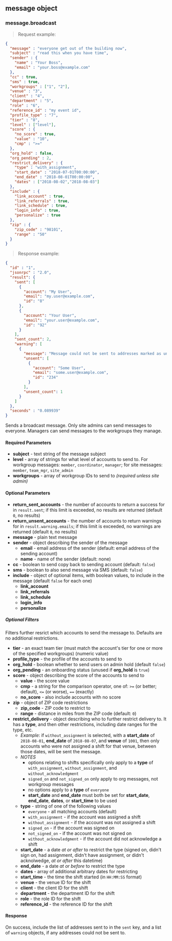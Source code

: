 ## message object

### message.broadcast

> Request example:

```JSON
{
  "message" : "everyone get out of the building now",
  "subject" : "read this when you have time",
  "sender" : {
    "name" : "Your Boss",
    "email" : "your.boss@example.com"
  },
  "cc" : true,
  "sms" : true,
  "workgroups" : ["1", "2"],
  "venue" : "3",
  "client" : "4",
  "department" : "5",
  "role" : "6",
  "reference_id" : "my event id",
  "profile_type" : "7",
  "tier" : "8",
  "level" : ["level"],
  "score" : {
    "no_score" : true,
    "value" : "10",
    "cmp" : ">="
  },
  "org_hold" : false,
  "org_pending" : 2,
  "restrict_delivery" : {
    "type" : "with_assignment",
    "start_date" : "2018-07-01T00:00:00",
    "end_date" : "2018-08-01T00:00:00",
    "dates" : ["2018-08-02","2018-08-03"]
  },
  "include" : {
    "link_account" : true,
    "link_referrals" : true,
    "link_schedule" : true,
    "login_info" : true,
    "personalize" : true
  },
  "zip" : {
    "zip_code" : "98101",
    "range" : "50"
  }
}
```

> Response example:

```JSON
{
  "id" : "1",
  "jsonrpc" : "2.0",
  "result": {
    "sent": [
      {
        "account": "My User",
        "email": "my.user@example.com",
        "id": "8"
      },
      {
        "account": "Your User",
        "email": "your.user@example.com",
        "id": "92"
      }
    ],
    "sent_count": 2,
    "warning": [
      {
        "message": "Message could not be sent to addresses marked as undeliverable",
        "unsent": [
          {
            "account": "Some User",
            "email": "some.user@example.com",
            "id": "234"
          }
        ],
        "unsent_count": 1
      }
    ]
  },
  "seconds" : "0.089939"
}
```

<span class="tryit" id="message-broadcast-tryit"></span>
Sends a broadcast message. Only site admins can send messages to everyone. Managers can send messages to the workgroups they manage.

#### Required Parameters

* **subject** - text string of the message subject
* **level** - array of strings for what level of accounts to send to. For workgroup messages: `member`, `coordinator`, `manager`; for site messages: `member`, `team_mgr`, `site_admin`
* **workgroups** - array of workgroup IDs to send to _(required unless site admin)_

#### Optional Parameters

* **return_sent_accounts** - the number of accounts to return a success for in `result.sent`; if this limit is exceeded, no results are returned (default `0`, no results)
* **return_unsent_accounts** - the number of accounts to return warnings for in `result.warning.emails`; if this limit is exceeded, no warnings are returned (default `0`, no results)
* **message** - plain text message
* **sender** - object describing the sender of the message
    * **email** - email address of the sender (default: email address of the sending account)
    * **name** - name of the sender (default: none)
* **cc** - boolean to send copy back to sending account (default: `false`)
* **sms** - boolean to also send message via SMS (default: `false`)
* **include** - object of optional items, with boolean values, to include in the message (default `false` for each one)
    * **link_account**
    * **link_referrals**
    * **link_schedule**
    * **login_info**
    * **personalize**


##### Optional Filters

Filters further resrict which accounts to send the message to. Defaults are no additional restrictions.

* **tier** - an exact team tier (must match the account's tier for one or more of the specified workgroups) (numeric value)
* **profile_type** - the profile of the accounts to send to
* **org_hold** - boolean whether to send users on admin hold (default `false`)
* **org_pending** - an onboarding status (unused if **org_hold** is `true`)
* **score** - object describing the score of the accounts to send to
    * **value** - the score value
    * **cmp** - a string for the comparison operator, one of: `>=` (or better; default), `<=` (or worse), `==` (exactly)
    * **no_score** - also include accounts with no score
* **zip** - object of ZIP code restrictions
    * **zip_code** - ZIP code to restrict to
    * **range** - distance in miles from the ZIP code (default: `0`)
* **restrict_delivery** - object describing who to further restrict delivery to. It has a **type**, and then other restrictions, including date ranges for the type, etc.
    * *Example*: if `without_assignment` is selected, with a **start_date** of `2018-08-01`, **end_date** of `2018-08-07`, and **venue** of `1001`, then only accounts who were not assigned a shift for that venue, between those dates, will be sent the message.
    * *NOTES*
        * options relating to shifts specifically only apply to a **type** of `with_assignment`, `without_assignment`, and `without_acknowledgment`
        * `signed_on` and `not_signed_on` only apply to org messages, not workgroup messages
        * no options apply to a **type** of `everyone`
        * **start_date** and **end_date** must both be set for **start_date**, **end_date**, **dates**, or **start_time** to be used
    * **type** - string of one of the following values
        * `everyone` - all matching accounts (default)
        * `with_assignment` - if the account was assigned a shift
        * `without_assignment` - if the account was not assigned a shift
        * `signed_on` - if the account was signed on
        * `not_signed_on` - if the account was not signed on
        * `without_acknowledgment` - if the account did not acknowledge a shift
    * **start_date** - a date *at or after* to restrict the type (signed on, didn't sign on, had assignment, didn't have assignment, or didn't acknolwedge, *at or after* this datetime)
    * **end_date** - a date *at or before* to restrict the type
    * **dates** - array of additional arbitrary dates for restricting
    * **start_time** - the time the shift started (in `HH:MM:SS` format)
    * **venue** - the venue ID for the shift
    * **client** - the client ID for the shift
    * **department** - the department ID for the shift
    * **role** - the role ID for the shift
    * **reference_id** - the reference ID for the shift


#### Response

On success, include the list of addresses sent to in the `sent` key, and a list of `warning` objects, if any addresses could not be sent to.
